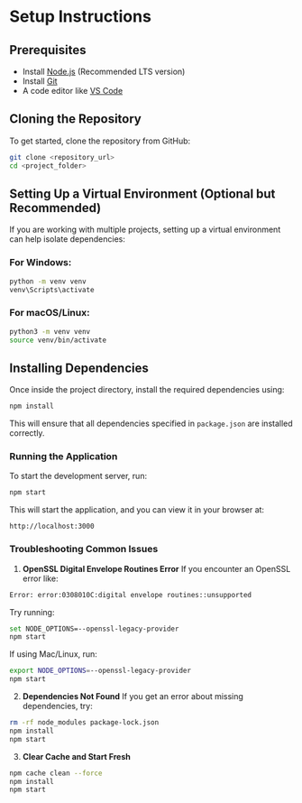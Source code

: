 # Setup Instructions

## Prerequisites
- Install [Node.js](https://nodejs.org/) (Recommended LTS version)
- Install [Git](https://git-scm.com/)
- A code editor like [VS Code](https://code.visualstudio.com/)

## Cloning the Repository
To get started, clone the repository from GitHub:
```sh
git clone <repository_url>
cd <project_folder>
```

## Setting Up a Virtual Environment (Optional but Recommended)
If you are working with multiple projects, setting up a virtual environment can help isolate dependencies:

### For Windows:
```sh
python -m venv venv
venv\Scripts\activate
```

### For macOS/Linux:
```sh
python3 -m venv venv
source venv/bin/activate
```

## Installing Dependencies
Once inside the project directory, install the required dependencies using:
```sh
npm install
```
This will ensure that all dependencies specified in `package.json` are installed correctly.

### Running the Application
To start the development server, run:
```sh
npm start
```
This will start the application, and you can view it in your browser at:
```
http://localhost:3000
```


### Troubleshooting Common Issues
1. **OpenSSL Digital Envelope Routines Error**
If you encounter an OpenSSL error like:
```sh
Error: error:0308010C:digital envelope routines::unsupported
```
Try running:
```sh
set NODE_OPTIONS=--openssl-legacy-provider
npm start
```
If using Mac/Linux, run:
```sh
export NODE_OPTIONS=--openssl-legacy-provider
npm start
```
2. **Dependencies Not Found**
If you get an error about missing dependencies, try:
```sh
rm -rf node_modules package-lock.json
npm install
npm start
```
3. **Clear Cache and Start Fresh**
```sh
npm cache clean --force
npm install
npm start
```


